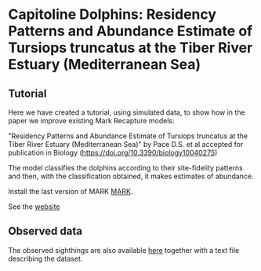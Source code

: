 # Capitoline Dolphins: Residency Patterns and Abundance Estimate of Tursiops truncatus at the Tiber River Estuary (Mediterranean Sea)


## Tutorial
Here we have created a tutorial, using simulated data, to show how in the paper we improve existing Mark Recapture models:

"Residency Patterns and Abundance Estimate of Tursiops truncatus at the Tiber River Estuary (Mediterranean Sea)" by Pace D.S. et al accepted for publication in Biology (https://doi.org/10.3390/biology10040275)

The model classifies the dolphins according to their site-fidelity patterns and then, with the classification obtained, it makes estimates of abundance.

Install the last version of MARK [MARK](http://www.phidot.org/software/mark/downloads/).

See the [website](https://smar-git.github.io/SM-data-merging/.)

## Observed data
The observed sighthings are also available [here](https://github.com/gpanunzi/JCDM-case-study/blob/main/Case%20study%202/Data/raw_data_turs.txt) together with a text file describing the dataset. 


